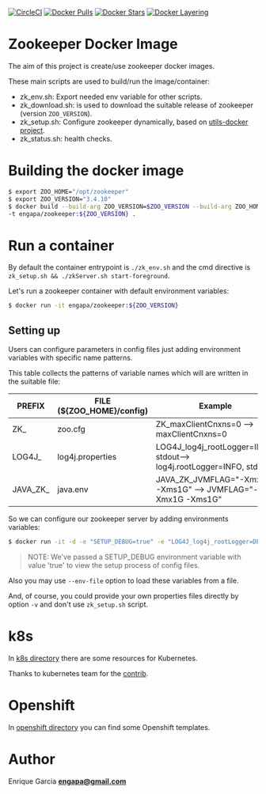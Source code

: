 [![CircleCI](https://circleci.com/gh/engapa/zookeeper-docker/tree/master.svg?style=svg)](https://circleci.com/gh/engapa/zookeeper-docker/tree/master)
[![Docker Pulls](https://img.shields.io/docker/pulls/engapa/zookeeper.svg)](https://hub.docker.com/r/engapa/zookeeper/)
[![Docker Stars](https://img.shields.io/docker/stars/engapa/zookeeper.svg)](https://hub.docker.com/r/engapa/zookeeper/)
[![Docker Layering](https://images.microbadger.com/badges/image/engapa/zookeeper.svg)](https://microbadger.com/images/engapa/zookeeper)
# Zookeeper Docker Image

The aim of this project is create/use zookeeper docker images.

These main scripts are used to build/run the image/container:

* zk_env.sh: Export needed env variable for other scripts.
* zk_download.sh: is used to download the suitable release of zookeeper (version `ZOO_VERSION`).
* zk_setup.sh: Configure zookeeper dynamically, based on [utils-docker project](https://github.com/engapa/utils-docker).
* zk_status.sh: health checks.

# Building the docker image

```bash
$ export ZOO_HOME="/opt/zookeeper"
$ export ZOO_VERSION="3.4.10"
$ docker build --build-arg ZOO_VERSION=$ZOO_VERSION --build-arg ZOO_HOME=$ZOO_HOME \
-t engapa/zookeeper:${ZOO_VERSION} .
```

# Run a container

By default the container entrypoint is `./zk_env.sh` and the cmd directive is `zk_setup.sh && ./zkServer.sh start-foreground`.

Let's run a zookeeper container with default environment variables:

```bash
$ docker run -it engapa/zookeeper:${ZOO_VERSION}
```

## Setting up

Users can configure parameters in config files just adding environment variables with specific name patterns.

This table collects the patterns of variable names which will are written in the suitable file:

PREFIX     | FILE (${ZOO_HOME}/config) |         Example
-----------|-----------------------------|-----------------------------
ZK_        | zoo.cfg | ZK_maxClientCnxns=0 --> maxClientCnxns=0
LOG4J_     | log4j.properties |  LOG4J_log4j_rootLogger=INFO, stdout--> log4j.rootLogger=INFO, stdout
JAVA_ZK_   | java.env | JAVA_ZK_JVMFLAG="-Xmx1G -Xms1G" --> JVMFLAG="-Xmx1G -Xms1G"

So we can configure our zookeeper server by adding environments variables:

```bash
$ docker run -it -d -e "SETUP_DEBUG=true" -e "LOG4J_log4j_rootLogger=DEBUG, stdout"
```

> NOTE: We've passed a SETUP_DEBUG environment variable with value 'true' to view the setup process of config files.

Also you may use `--env-file` option to load these variables from a file.

And, of course, you could provide your own properties files directly by option `-v` and don't use `zk_setup.sh` script.

# k8s

In [k8s directory](k8s) there are some resources for Kubernetes.

Thanks to kubernetes team for the [contrib](https://github.com/kubernetes/contrib/tree/master/statefulsets/zookeeper).

# Openshift

In [openshift directory](openshift) you can find some Openshift templates.

# Author

Enrique Garcia **engapa@gmail.com**